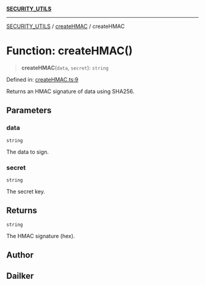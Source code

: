 [**SECURITY_UTILS**](../../README.md)

***

[SECURITY_UTILS](../../README.md) / [createHMAC](../README.md) / createHMAC

# Function: createHMAC()

> **createHMAC**(`data`, `secret`): `string`

Defined in: [createHMAC.ts:9](https://github.com/dailker/everyutil/blob/26e2bb73429918cf0d08899e9efd90b82a42c92e/src/security/createHMAC.ts#L9)

Returns an HMAC signature of data using SHA256.

## Parameters

### data

`string`

The data to sign.

### secret

`string`

The secret key.

## Returns

`string`

The HMAC signature (hex).

## Author

## Dailker

